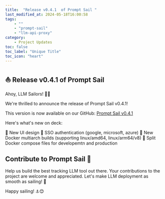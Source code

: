 ```yaml
---
title:  "Release v0.4.1  of Prompt Sail "
last_modified_at: 2024-05-18T16:00:58
tags: 
    - ""
    - "prompt-sail" 
    - "llm-api-proxy"
category: 
    - Project Updates
toc: false
toc_label: "Unique Title"
toc_icon: "heart"
---
```




## ⛵ Release v0.4.1  of Prompt Sail 

Ahoy, LLM Sailors! 🌊👋

We're thrilled to announce the release of Prompt Sail v0.4.1! 

This version is now available on our GitHub: [Prompt Sail v0.4.1](https://github.com/PromptSail/prompt_sail/releases/tag/v0.4.1)


Here's what's new on deck:

🎨 New UI design
🔐 SSO authentication (google, microsoft, azure)
🐳 New Docker multiarch builds (supporting linux/amd64, linux/arm64/v8)
🧩 Split Docker compose files for developemtn and production


## Contribute to Prompt Sail 🤝

Help us build the best tracking LLM tool out there. Your contributions to the project are welcome and appreciated. Let's make LLM deployment as smooth as sailing! 💨

Happy sailing! ⚓️😊

